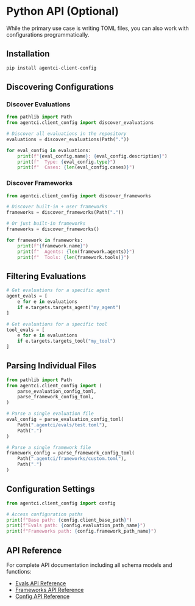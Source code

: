 # Python API (Optional)

While the primary use case is writing TOML files, you can also work with configurations programmatically.

## Installation

```bash
pip install agentci-client-config
```

## Discovering Configurations

### Discover Evaluations

```python
from pathlib import Path
from agentci.client_config import discover_evaluations

# Discover all evaluations in the repository
evaluations = discover_evaluations(Path("."))

for eval_config in evaluations:
    print(f"{eval_config.name}: {eval_config.description}")
    print(f"  Type: {eval_config.type}")
    print(f"  Cases: {len(eval_config.cases)}")
```

### Discover Frameworks

```python
from agentci.client_config import discover_frameworks

# Discover built-in + user frameworks
frameworks = discover_frameworks(Path("."))

# Or just built-in frameworks
frameworks = discover_frameworks()

for framework in frameworks:
    print(f"{framework.name}")
    print(f"  Agents: {len(framework.agents)}")
    print(f"  Tools: {len(framework.tools)}")
```

## Filtering Evaluations

```python
# Get evaluations for a specific agent
agent_evals = [
    e for e in evaluations
    if e.targets.targets_agent("my_agent")
]

# Get evaluations for a specific tool
tool_evals = [
    e for e in evaluations
    if e.targets.targets_tool("my_tool")
]
```

## Parsing Individual Files

```python
from pathlib import Path
from agentci.client_config import (
    parse_evaluation_config_toml,
    parse_framework_config_toml,
)

# Parse a single evaluation file
eval_config = parse_evaluation_config_toml(
    Path(".agentci/evals/test.toml"),
    Path(".")
)

# Parse a single framework file
framework_config = parse_framework_config_toml(
    Path(".agentci/frameworks/custom.toml"),
    Path(".")
)
```

## Configuration Settings

```python
from agentci.client_config import config

# Access configuration paths
print(f"Base path: {config.client_base_path}")
print(f"Evals path: {config.evaluation_path_name}")
print(f"Frameworks path: {config.framework_path_name}")
```

## API Reference

For complete API documentation including all schema models and functions:

- [Evals API Reference](api/evals.md)
- [Frameworks API Reference](api/frameworks.md)
- [Config API Reference](api/config.md)
